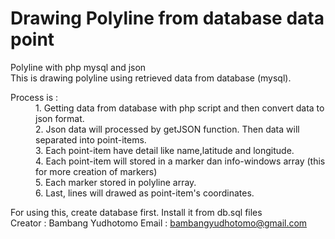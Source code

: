 Drawing Polyline from database data point
========================
<div itemscope itemtype="http://schema.org/Product">
<span itemprop="name">Polyline with php mysql and json</span>
<div itemprop="description">This is drawing polyline using retrieved data from database (mysql).
<dl><dt>Process is :</dt>
<dd>1. Getting data from database with php script and then convert data to json format.</dd>
<dd>2. Json data will processed by getJSON function. Then data will separated into point-items.</dd>
<dd>3. Each point-item have detail like name,latitude and longitude.</dd>
<dd>4. Each point-item will stored in a marker dan info-windows array (this for more creation of markers)</dd>
<dd>5. Each marker stored in polyline array.</dd>
<dd>6. Last, lines will drawed as point-item's coordinates.</dd></dl>
<span>For using this, create database first. Install it from db.sql files</span>
</div>
<div itemscope itemtype="http://schema.org/Person">
Creator : <span itemprop="name">Bambang Yudhotomo</span></dd>
Email   : <a href="mailto:bambangyudhotomo@gmail.com" itemprop="email">bambangyudhotomo@gmail.com</span>
</div>

